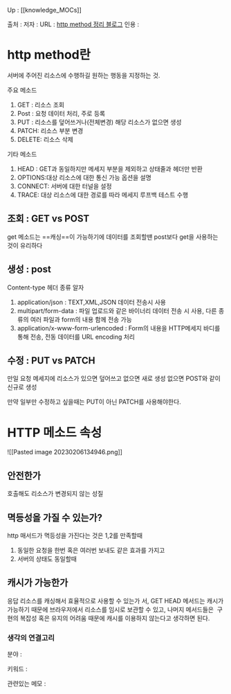 
Up : [[knowledge_MOCs]]

출처 :
저자 :
URL : [http method 정리 블로그](https://inpa.tistory.com/entry/WEB-%F0%9F%8C%90-HTTP-%EB%A9%94%EC%84%9C%EB%93%9C-%EC%A2%85%EB%A5%98-%ED%86%B5%EC%8B%A0-%EA%B3%BC%EC%A0%95-%F0%9F%92%AF-%EC%B4%9D%EC%A0%95%EB%A6%AC)
인용 :  

# http method란
서버에 주어진 리소스에 수행하길 원하는 행동을 지정하는 것. 

주요 메소드
1. GET : 리소스 조회
2. Post : 요청 데이터 처리, 주로 등록
3. PUT : 리소스를 덮어쓰거나(전체변경) 해당 리소스가 없으면 생성
4. PATCH: 리소스 부분 변경
5. DELETE: 리소스 삭제

기타 메소드
1. HEAD : GET과 동일하지만 메세지 부분을 제외하고 상태줄과 헤더만 반환
2. OPTIONS:대상 리소스에 대한 통신 가능 옵션을 설명
3. CONNECT: 서버에 대한 터널을 설정
4. TRACE: 대상 리소스에 대한 경로를 따라 메세지 루프백 테스트 수행 

## 조회 : GET vs POST
get 메소드는 ==캐싱==이 가능하기에 데이터를 조회할땐 post보다 get을 사용하는 것이 유리하다 

## 생성 : post
Content-type 헤더 종류 알자
1. application/json : TEXT,XML,JSON 데이터 전송시 사용
2. multipart/form-data : 파일 업로드와 같은 바이너리 데이터 전송 시 사용, 다른 종류의 여러 파일과 form의 내용 함께 전송 가능
3. application/x-www-form-urlencoded : Form의 내용을 HTTP메세지 바디를 통해 전송, 전동 데이터를 URL encoding 처리

## 수정 : PUT vs PATCH
만일 요청 메세지에 리소스가 있으면 덮어쓰고 없으면 새로 생성 없으면 POST와 같이 신규로 생성 

만약 일부만 수정하고 싶을때는 PUT이 아닌 PATCH를 사용해야한다.

# HTTP 메소드 속성
![[Pasted image 20230206134946.png]]

## 안전한가
호출해도 리소스가 변경되지 않는 성질

## 멱등성을 가질 수 있는가?
http 매서드가 멱등성을 가진다는 것은 1,2를 만족할때 
1. 동일한 요청을 한번 혹은 여러번 보내도 같은 효과를 가지고
2. 서버의 상태도 동일할때
## 캐시가 가능한가
응답 리소스를 캐싱해서 효율적으로 사용할 수 있는가 
서, GET HEAD 메서드는 캐시가 가능하기 때문에 브라우저에서 리소스를 임시로 보관할 수 있고, 나머지 메서드들은  구현의 복잡성 혹은 유지의 어려움 때문에 캐시를 이용하지 않는다고 생각하면 된다.





### 생각의 연결고리
분야 :

키워드 :

관련있는 메모 :
